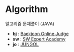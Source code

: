 # Algorithm

 알고리즘 문제풀이 (JAVA)

- **bj** : [Baekjoon Online Judge](https://www.acmicpc.net)
- **sw** : [SW Expert Academy](https://www.swexpertacademy.com/main/main.do)
- **jo** : [JUNGOL](http://www.jungol.co.kr)
